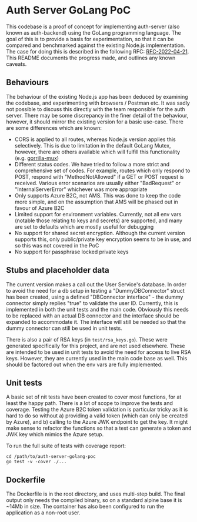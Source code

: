 # Auth Server GoLang PoC
This codebase is a proof of concept for implementing auth-server (also known as auth-backend) using the GoLang programming language. The goal of this is to provide a basis for experimentation, so that it can be compared and benchmarked against the existing Node.js implementation. The case for doing this is described in the following RFC: [RFC-2022-04-21](https://calmisland.atlassian.net/wiki/spaces/ARCH/pages/2653356155/RFC-2022-04-21). This README documents the progress made, and outlines any known caveats.

## Behaviours
The behaviour of the existing Node.js app has been deduced by examining the codebase, and experimenting with browsers / Postman etc. It was sadly not possible to discuss this directly with the team responsible for the auth server. There may be some discrepancy in the finer detail of the behaviour, however, it should mirror the existing version for a basic use-case. There are some differences which are known:
- CORS is applied to all routes, whereas Node.js version applies this selectively. This is due to limitation in the default GoLang Mutex, however, there are others available which will fulfill this functionality (e.g. [gorrilla-mux](https://github.com/gorilla/mux))
- Different status codes. We have tried to follow a more strict and comprehensive set of codes. For example, routes which only respond to POST, respond with "MethodNotAllowed" if a GET or POST request is received. Various error scenarios are usually either "BadRequest" or "InternalServerError" whichever was more appropriate
- Only supports Azure B2C, not AMS. This was done to keep the code more simple, and on the assumption that AMS will be phased out in favour of Azure B2C
- Limited support for environment variables. Currently, not all env vars (notable those relating to keys and secrets) are supported, and many are set to defaults which are mostly useful for debugging
- No support for shared secret encryption. Although the current version supports this, only public/private key encryption seems to be in use, and so this was not covered in the PoC
- No support for passphrase locked private keys

## Stubs and placeholder data
The current version makes a call out the User Service's database. In order to avoid the need for a db setup in testing a "DummyDBConnector" struct has been created, using a defined "DBConnector interface" - the dummy connector simply replies "true" to validate the user ID. Currently, this is implemented in both the unit tests and the main code. Obviously this needs to be replaced with an actual DB connector and the interface should be expanded to accommodate it. The interface will still be needed so that the dummy connector can still be used in unit tests.

There is also a pair of RSA keys (in `test/rsa_keys.go`). These were generated specifically for this project, and are not used elsewhere. These are intended to be used in unit tests to avoid the need for access to live RSA keys. However, they are currently used in the main code base as well. This should be factored out when the env vars are fully implemented.

## Unit tests
A basic set of nit tests have been created to cover most functions, for at least the happy path. There is a lot of scope to improve the tests and coverage. Testing the Azure B2C token validation is particular tricky as it is hard to do so without a) providing a valid token (which can only be created by Azure), and b) calling to the Azure JWK endpoint to get the key. It might make sense to refactor the functions so that a test can generate a token and JWK key which mimics the Azure setup.

To run the full suite of tests with coverage report:
```
cd /path/to/auth-server-golang-poc
go test -v -cover ./...
```

## Dockerfile
The Dockerfile is in the root directory, and uses multi-step build. The final output only needs the compiled binary, so on a standard alpine base it is ~14Mb in size. The container has also been configured to run the application as a non-root user.